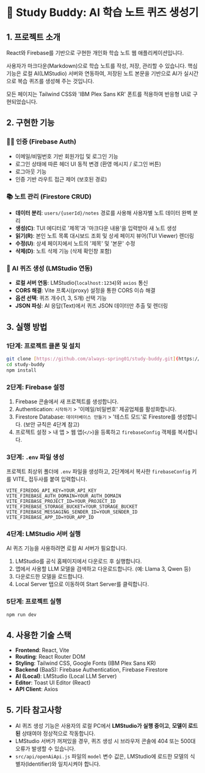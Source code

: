 # 🚀 Study Buddy: AI 학습 노트 퀴즈 생성기

## 1. 프로젝트 소개

React와 Firebase를 기반으로 구현한 개인화 학습 노트 웹 애플리케이션입니다.

사용자가 마크다운(Markdown)으로 학습 노트를 작성, 저장, 관리할 수 있습니다. 핵심 기능은 로컬 AI(LMStudio) 서버와 연동하여, 저장된 노트 본문을 기반으로 AI가 실시간으로 복습 퀴즈를 생성해 주는 것입니다.

모든 페이지는 Tailwind CSS와 'IBM Plex Sans KR' 폰트를 적용하여 반응형 UI로 구현되었습니다.

## 2. 구현한 기능

### 🧑‍💻 인증 (Firebase Auth)

* 이메일/비밀번호 기반 회원가입 및 로그인 기능
* 로그인 상태에 따른 헤더 UI 동적 변경 (환영 메시지 / 로그인 버튼)
* 로그아웃 기능
* 인증 기반 라우트 접근 제어 (보호된 경로)

### 📚 노트 관리 (Firestore CRUD)

* **데이터 분리**: `users/{userId}/notes` 경로를 사용해 사용자별 노트 데이터 완벽 분리
* **생성(C)**: TUI 에디터로 '제목'과 '마크다운 내용'을 입력받아 새 노트 생성
* **읽기(R)**: 본인 노트 목록 대시보드 조회 및 상세 페이지 뷰어(TUI Viewer) 렌더링
* **수정(U)**: 상세 페이지에서 노트의 '제목' 및 '본문' 수정
* **삭제(D)**: 노트 삭제 기능 (삭제 확인창 포함)

### 🤖 AI 퀴즈 생성 (LMStudio 연동)

* **로컬 서버 연동**: LMStudio(`localhost:1234`)와 `axios` 통신
* **CORS 해결**: Vite 프록시(proxy) 설정을 통한 CORS 이슈 해결
* **옵션 선택**: 퀴즈 개수(1, 3, 5개) 선택 기능
* **JSON 파싱**: AI 응답(Text)에서 퀴즈 JSON 데이터만 추출 및 렌더링

## 3. 실행 방법

### 1단계: 프로젝트 클론 및 설치

```bash
git clone [https://github.com/always-spring01/study-buddy.git](https://github.com/always-spring01/study-buddy.git)
cd study-buddy
npm install
```

### 2단계: Firebase 설정
1. Firebase 콘솔에서 새 프로젝트를 생성합니다.
2. Authentication: `시작하기` > '이메일/비밀번호' 제공업체를 활성화합니다.
3. Firestore Database: `데이터베이스 만들기` > '테스트 모드'로 Firestore를 생성합니다. (보안 규칙은 4단계 참고)
4. 프로젝트 설정 > 내 앱 > 웹 앱(`</>`)을 등록하고 `firebaseConfig` 객체를 복사합니다.

### 3단계: `.env` 파일 생성
프로젝트 최상위 폴더에 `.env` 파일을 생성하고, 2단계에서 복사한 `firebaseConfig` 키를 VITE_ 접두사를 붙여 입력합니다.
```
VITE_FIREDOG_API_KEY=YOUR_API_KEY
VITE_FIREBASE_AUTH_DOMAIN=YOUR_AUTH_DOMAIN
VITE_FIREBASE_PROJECT_ID=YOUR_PROJECT_ID
VITE_FIREBASE_STORAGE_BUCKET=YOUR_STORAGE_BUCKET
VITE_FIREBASE_MESSAGING_SENDER_ID=YOUR_SENDER_ID
VITE_FIREBASE_APP_ID=YOUR_APP_ID
```

### 4단계: LMStudio 서버 실행
AI 퀴즈 기능을 사용하려면 로컬 AI 서버가 필요합니다.
1. LMStudio를 공식 홈페이지에서 다운로드 후 실행합니다.
2. 앱에서 사용할 LLM 모델을 검색하고 다운로드합니다. (예: Llama 3, Qwen 등)
3. 다운로드한 모델을 로드합니다.
4. Local Server 탭으로 이동하여 Start Server를 클릭합니다.

### 5단계: 프로젝트 실행
```Bash
npm run dev
```

## 4. 사용한 기술 스택
- **Frontend**: React, Vite
- **Routing**: React Router DOM
- **Styling**: Tailwind CSS, Google Fonts (IBM Plex Sans KR)
- **Backend** (BaaS): Firebase Authentication, Firebase Firestore
- **AI (Local)**: LMStudio (Local LLM Server)
- **Editor**: Toast UI Editor (React)
- **API Client**: Axios

## 5. 기타 참고사항
- AI 퀴즈 생성 기능은 사용자의 로컬 PC에서 **LMStudio가 실행 중이고**, **모델이 로드된** 상태여야 정상적으로 작동합니다.
- LMStudio 서버가 꺼져있을 경우, 퀴즈 생성 시 브라우저 콘솔에 404 또는 500대 오류가 발생할 수 있습니다.
- `src/api/openAiApi.js` 파일의 `model` 변수 값은, LMStudio에 로드한 모델의 식별자(Identifier)와 일치시켜야 합니다.